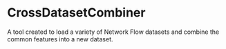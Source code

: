 # CrossDatasetCombiner
A tool created to load a variety of Network Flow datasets and combine the common features into a new dataset.
